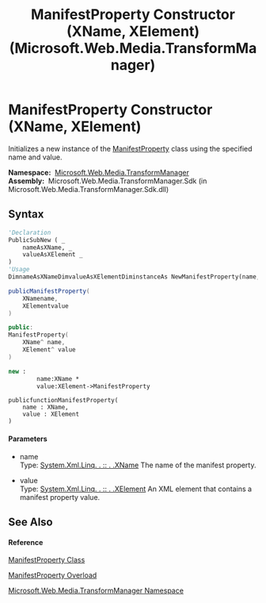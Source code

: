 ﻿---
title: ManifestProperty Constructor (XName, XElement) (Microsoft.Web.Media.TransformManager)
TOCTitle: ManifestProperty Constructor (XName, XElement)
ms:assetid: M:Microsoft.Web.Media.TransformManager.ManifestProperty.#ctor(System.Xml.Linq.XName,System.Xml.Linq.XElement)
ms:mtpsurl: https://msdn.microsoft.com/en-us/library/microsoft.web.media.transformmanager.manifestproperty.manifestproperty(v=VS.90)
ms:contentKeyID: 33674380
ms.date: 06/14/2012
mtps_version: v=VS.90
dev_langs:
- vb
- csharp
- c++
- fsharp
- jscript
api_location:
- Microsoft.Web.Media.TransformManager.Sdk.dll
api_name:
- Microsoft.Web.Media.TransformManager.ManifestProperty..ctor
api_type:
- Managed
topic_type:
- apiref
- kbSyntax
product_family_name: VS
ROBOTS: INDEX,FOLLOW
---

# ManifestProperty Constructor (XName, XElement)

Initializes a new instance of the [ManifestProperty](manifestproperty-class-microsoft-web-media-transformmanager.md) class using the specified name and value.

**Namespace:**  [Microsoft.Web.Media.TransformManager](microsoft-web-media-transformmanager-namespace.md)  
**Assembly:**  Microsoft.Web.Media.TransformManager.Sdk (in Microsoft.Web.Media.TransformManager.Sdk.dll)

## Syntax

``` vb
'Declaration
PublicSubNew ( _
    nameAsXName, _
    valueAsXElement _
)
'Usage
DimnameAsXNameDimvalueAsXElementDiminstanceAs NewManifestProperty(name, value)
```

``` csharp
publicManifestProperty(
    XNamename,
    XElementvalue
)
```

``` c++
public:
ManifestProperty(
    XName^ name, 
    XElement^ value
)
```

``` fsharp
new : 
        name:XName * 
        value:XElement->ManifestProperty
```

``` jscript
publicfunctionManifestProperty(
    name : XName, 
    value : XElement
)
```

#### Parameters

  - name  
    Type: [System.Xml.Linq. . :: . .XName](https://msdn.microsoft.com/en-us/library/bb347810\(v=vs.90\))  
    The name of the manifest property.  

<!-- end list -->

  - value  
    Type: [System.Xml.Linq. . :: . .XElement](https://msdn.microsoft.com/en-us/library/bb340098\(v=vs.90\))  
    An XML element that contains a manifest property value.  

## See Also

#### Reference

[ManifestProperty Class](manifestproperty-class-microsoft-web-media-transformmanager.md)

[ManifestProperty Overload](manifestproperty-constructor-microsoft-web-media-transformmanager.md)

[Microsoft.Web.Media.TransformManager Namespace](microsoft-web-media-transformmanager-namespace.md)

